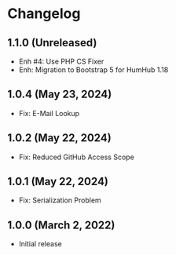 Changelog
=========

1.1.0 (Unreleased)
---------------------
- Enh #4: Use PHP CS Fixer
- Enh: Migration to Bootstrap 5 for HumHub 1.18

1.0.4 (May 23, 2024)
---------------------
- Fix: E-Mail Lookup

1.0.2 (May 22, 2024)
---------------------
- Fix: Reduced GitHub Access Scope

1.0.1 (May 22, 2024)
---------------------
- Fix: Serialization Problem

1.0.0 (March 2, 2022)
---------------------
- Initial release
